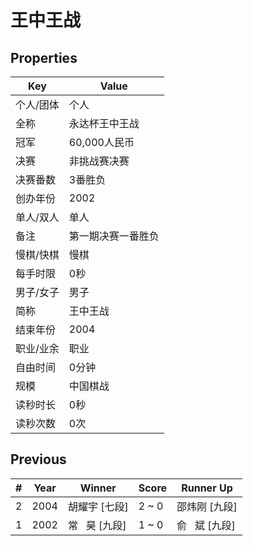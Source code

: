 # 王中王战

## Properties

| Key | Value |
| --- | ----- |
| 个人/团体 | 个人 |
| 全称 | 永达杯王中王战 |
| 冠军 | 60,000人民币 |
| 决赛 | 非挑战赛决赛 |
| 决赛番数 | 3番胜负 |
| 创办年份 | 2002 |
| 单人/双人 | 单人 |
| 备注 | 第一期决赛一番胜负 |
| 慢棋/快棋 | 慢棋 |
| 每手时限 | 0秒 |
| 男子/女子 | 男子 |
| 简称 | 王中王战 |
| 结束年份 | 2004 |
| 职业/业余 | 职业 |
| 自由时间 | 0分钟 |
| 规模 | 中国棋战 |
| 读秒时长 | 0秒 |
| 读秒次数 | 0次 |

## Previous

| # | Year | Winner | Score | Runner Up |
| --- | --- | --- | --- | --- |
| 2 | 2004 | 胡耀宇 [七段] | 2 ~ 0 | 邵炜刚 [九段] |
| 1 | 2002 | 常   昊 [九段] | 1 ~ 0 | 俞   斌 [九段] |

